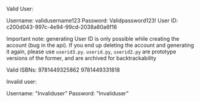 Valid User:

Username: validusername123
Password: Validpassword123!
User ID: c200d043-997c-4e94-99cd-2038a80a6f16

Important note: generating User ID is only possible while creating the account (bug in the api). If you end up deleting the account and generating it again, please use `userid3.py`.
`userid.py`, `userid2.py` are prototype versions of the former, and are archived for backtrackability

Valid ISBNs:
9781449325862
9781449331818

Invalid user:

Username: "Invaliduser" 
Password: "Invaliduser"